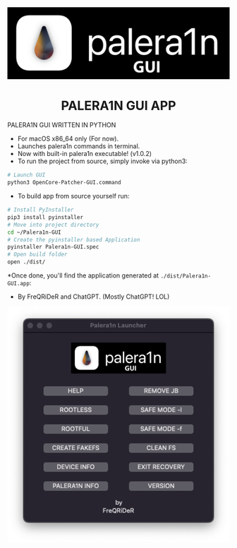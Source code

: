 <div align="center">
             <img src="/images/palera1n.png" width="1280" />
             <h1>PALERA1N GUI APP</h1>
</div>

PALERA1N GUI WRITTEN IN PYTHON

* For macOS x86_64 only (For now).
* Launches palera1n commands in terminal.
* Now with built-in palera1n executable! (v1.0.2)
* To run the project from source, simply invoke via python3:

```sh
# Launch GUI
python3 OpenCore-Patcher-GUI.command
```
* To build app from source yourself run:

```sh
# Install PyInstaller
pip3 install pyinstaller
# Move into project directory
cd ~/Palera1n-GUI
# Create the pyinstaller based Application
pyinstaller Palera1n-GUI.spec
# Open build folder
open ./dist/
```

*Once done, you'll find the application generated at `./dist/Palera1n-GUI.app`:

* By FreQRiDeR and ChatGPT. (Mostly ChatGPT! LOL)


<div align="center">
             <img src="/images/window.png" width="700" />
             
</div>
